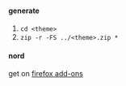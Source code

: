 #### generate
1. `cd <theme>`
2. `zip -r -FS ../<theme>.zip *`

#### nord
get on [firefox add-ons](https://addons.mozilla.org/en-US/firefox/addon/nordtheme/)
